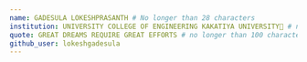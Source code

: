 ```yaml
---
name: GADESULA LOKESHPRASANTH # No longer than 28 characters
institution: UNIVERSITY COLLEGE OF ENGINEERING KAKATIYA UNIVERSITY🚩 # no longer than 58 characters
quote: GREAT DREAMS REQUIRE GREAT EFFORTS # no longer than 100 characters, avoid using quotes(") to guarantee the format remains the same.
github_user: lokeshgadesula
---
```

